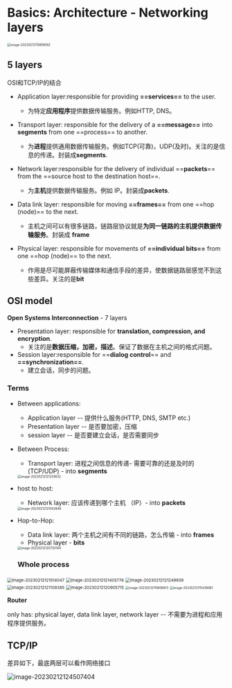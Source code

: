 # Basics: Architecture - Networking layers

<img src="images/image-20230212115856582.png" alt="image-20230212115856582" style="zoom:50%;" />

## 5 layers

OSI和TCP/IP的结合

- Application layer:responsible for providing **==services==** to the user. 
  - 为特定**应用程序**提供数据传输服务。例如HTTP, DNS。
- Transport layer: responsible for the delivery of a **==message==** into **segments** from one ==process== to another. 
  - 为**进程**提供通用数据传输服务。例如TCP(可靠)，UDP(及时)。关注的是信息的传递。封装成**segments**.
- Network layer:responsible for the delivery of individual ==**packets**== from the ==source host to the destination host==. 
  - 为**主机**提供数据传输服务。例如 IP。封装成**packets**.
- Data link layer: responsible for moving **==frames==** from one ==hop (node)== to the next. 
  - 主机之间可以有很多链路，链路层协议就是**为同一链路的主机提供数据传输服务**。封装成 **frame**

- Physical layer: responsible for movements of **==individual bits==** from one ==hop (node)== to the next. 
  - 作用是尽可能屏蔽传输媒体和通信手段的差异，使数据链路层感觉不到这些差异。关注的是**bit**

## OSI model

**Open Systems Interconnection** - 7 layers

- Presentation layer: responsible for **translation, compression, and encryption**. 
  - 关注的是**数据压缩，加密，描述**。保证了数据在主机之间的格式问题。
- Session layer:responsible for ==**dialog control**== and **==synchronization==**. 
  - 建立会话，同步的问题。

### Terms

- Between applications:
  - Application layer -- 提供什么服务(HTTP, DNS, SMTP etc.)
  - Presentation layer -- 是否要加密，压缩
  - session layer -- 是否要建立会话，是否需要同步

- Between Process:

  - Transport layer: 进程之间信息的传递- 需要可靠的还是及时的(TCP/UDP) - into **segments**

  <img src="images/image-20230212121233632.png" alt="image-20230212121233632" style="zoom:50%;" />

- host to host:

  - Network layer: 应该传递到哪个主机 （IP）- into **packets**

  <img src="images/image-20230212121042648.png" alt="image-20230212121042648" style="zoom:50%;" />

- Hop-to-Hop: 

  - Data link layer: 两个主机之间有不同的链路，怎么传输 - into **frames**
  - Physical layer - **bits**

  <img src="images/image-20230212120733144.png" alt="image-20230212120733144" style="zoom:50%;" />

  ### Whole process

<img src="images/image-20230212121514047.png" alt="image-20230212121514047" style="zoom:67%;" />

<img src="images/image-20230212121405776.png" alt="image-20230212121405776" style="zoom:67%;" />

<img src="images/image-20230212121249939.png" alt="image-20230212121249939" style="zoom:67%;" />

<img src="images/image-20230212121109385.png" alt="image-20230212121109385" style="zoom:67%;" />

<img src="images/image-20230212120905715.png" alt="image-20230212120905715" style="zoom:67%;" />

<img src="images/image-20230212115606813.png" alt="image-20230212115606813" style="zoom:50%;" />

<img src="images/image-20230212115439061.png" alt="image-20230212115439061" style="zoom:50%;" />



**Router**

only has: physical layer, data link layer, network layer -- 不需要为进程和应用程序提供服务。



## TCP/IP

差异如下，最底两层可以看作网络接口

![image-20230212124507404](images/image-20230212124507404.png)